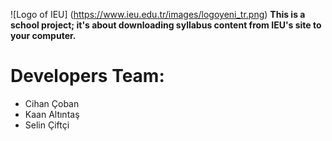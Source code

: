 ![Logo of IEU]
(https://www.ieu.edu.tr/images/logoyeni_tr.png)
**This is a school project; it's about downloading syllabus content from IEU's site to your computer.**
# Developers Team: 
- Cihan Çoban
- Kaan Altıntaş
- Selin Çiftçi
